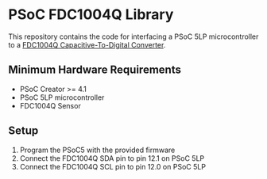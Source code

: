 # PSoC FDC1004Q Library
This repository contains the code for interfacing a PSoC 5LP microcontroller to a [FDC1004Q Capacitive-To-Digital Converter](https://www.ti.com/lit/ds/snoscz4/snoscz4.pdf?ts=1593423177397&ref_url=https%253A%252F%252Fwww.google.com%252F).

## Minimum Hardware Requirements
- PSoC Creator >= 4.1
- PSoC 5LP microcontroller
- FDC1004Q Sensor

## Setup
1. Program the PSoC5 with the provided firmware
2. Connect the FDC1004Q SDA pin to pin 12.1 on PSoC 5LP
3. Connect the FDC1004Q SCL pin to pin 12.0 on PSoC 5LP


